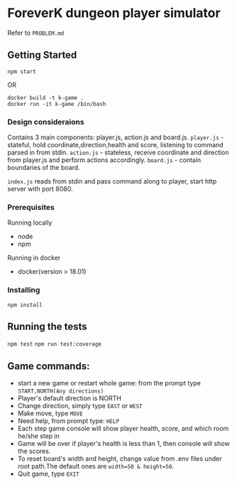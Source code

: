 # ForeverK dungeon player simulator

Refer to `PROBLEM.md`

## Getting Started

```
npm start
```
OR
```
docker build -t k-game .
docker run -it k-game /bin/bash
```
### Design consideraions
Contains 3 main components: player.js, action.js and board.js.
`player.js` - stateful, hold coordinate,direction,health and score, listening to command parsed in from stdin.
`action.js` - stateless, receive coordinate and direction from player.js and perform actions accordingly.
`board.js` - contain boundaries of the board.

`index.js` reads from stdin and pass command along to player, start http server with port 8080.

### Prerequisites
Running locally
* node
* npm

Running in docker
* docker(version > 18.01)

### Installing

```npm install```

## Running the tests

```npm test```
```npm run test:coverage```

## Game commands:
* start a new game or restart whole game: from the prompt type `START,NORTH(Any directions)`
* Player's default direction is NORTH
* Change direction, simply type `EAST` or `WEST`
* Make move, type `MOVE`
* Need help, from prompt type: `HELP`
* Each step game console will show player health, score, and which room he/she step in
* Game will be over if player's health is less than 1, then console will show the scores.
* To reset board's width and height, change value from .env files under root path.The default ones are `width=50 & height=50`.
* Quit game, type `EXIT`